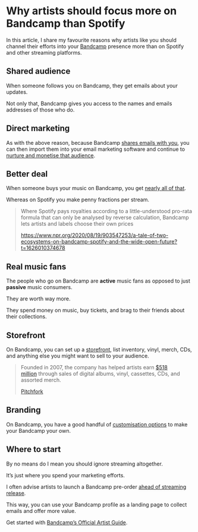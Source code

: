 # Why artists should focus more on Bandcamp than Spotify



In this article, I share my favourite reasons why artists like you should channel their efforts into your [Bandcamp](https://bandcamp.com/) presence more than on Spotify and other streaming platforms.

Shared audience
---------------

When someone follows you on Bandcamp, they get emails about your updates.

Not only that, Bandcamp gives you access to the names and emails addresses of those who do.

Direct marketing
----------------

As with the above reason, because Bandcamp [shares emails with you](https://bandcamp.com/guide), you can then import them into your email marketing software and continue to [nurture and monetise that audience](https://unlockyoursound.com/email-marketing-music/).

Better deal
-----------

When someone buys your music on Bandcamp, you get [nearly all of that](https://get.bandcamp.help/hc/en-us/articles/360007902213-How-do-I-get-paid-on-Bandcamp-and-how-often-).

Whereas on Spotify you make penny fractions per stream.

> Where Spotify pays royalties according to a little-understood pro-rata formula that can only be analysed by reverse calculation, Bandcamp lets artists and labels choose their own prices
> 
> <https://www.npr.org/2020/08/19/903547253/a-tale-of-two-ecosystems-on-bandcamp-spotify-and-the-wide-open-future?t=1626010374678>

Real music fans
---------------

The people who go on Bandcamp are **active** music fans as opposed to just **passive** music consumers.

They are worth way more.

They spend money on music, buy tickets, and brag to their friends about their collections.

Storefront
----------

On Bandcamp, you can set up a [storefront](https://get.bandcamp.help/hc/en-us/articles/360007802594-How-do-I-sell-merch-on-Bandcamp-), list inventory, vinyl, merch, CDs, and anything else you might want to sell to your audience.

> Founded in 2007, the company has helped artists earn [$518 million](https://bandcamp.com/about) through sales of digital albums, vinyl, cassettes, CDs, and assorted merch.
> 
> [Pitchfork](https://pitchfork.com/thepitch/how-much-more-money-artists-earn-from-bandcamp-compared-to-spotify-apple-music-youtube/)

Branding
--------

On Bandcamp, you have a good handful of [customisation options](https://get.bandcamp.help/hc/en-us/articles/360007802194-Bandcamp-design-tutorial) to make your Bandcamp your own.

Where to start
--------------

By no means do I mean you should ignore streaming altogether.

It’s just where you spend your marketing efforts.

I often advise artists to launch a Bandcamp pre-order [ahead of streaming release](https://unlockyoursound.com/bandcamp-first/).

This way, you can use your Bandcamp profile as a landing page to collect emails and offer more value.

Get started with [Bandcamp’s Official Artist Guide](https://bandcamp.com/guide).

